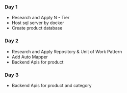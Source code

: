 ﻿### Day 1

- Research and Apply N - Tier
- Host sql server by docker
- Create product database

### Day 2

- Research and Apply Repository & Unit of Work Pattern
- Add Auto Mapper
- Backend Apis for product

### Day 3
- Backend Apis for product and category
